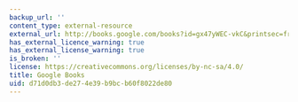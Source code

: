 ```yaml
---
backup_url: ''
content_type: external-resource
external_url: http://books.google.com/books?id=gx47yWEC-vkC&printsec=frontcover
has_external_licence_warning: true
has_external_license_warning: true
is_broken: ''
license: https://creativecommons.org/licenses/by-nc-sa/4.0/
title: Google Books
uid: d71d0db3-de27-4e39-b9bc-b60f8022de80
---
```

